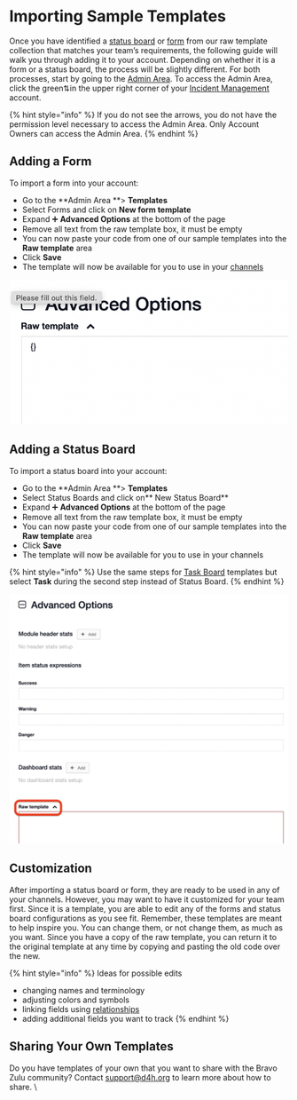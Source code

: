# Importing Sample Templates

Once you have identified a [status board](https://app.gitbook.com/incident-management-status-boards/status-boards) or [form](https://app.gitbook.com/d4h-incident-management/forms) from our raw template collection that matches your team’s requirements, the following guide will walk you through adding it to your account. Depending on whether it is a form or a status board, the process will be slightly different. For both processes, start by going to the [Admin Area](https://app.gitbook.com/d4h-incident-management/admin-area). To access the Admin Area, click the green⇅in the upper right corner of your [Incident Management](https://app.gitbook.com/d4h-incident-management/incident-management) account. 

{% hint style="info" %}
If you do not see the arrows, you do not have the permission level necessary to access the Admin Area. Only Account Owners can access the Admin Area.
{% endhint %}

## Adding a Form 

To import a form into your account:

* Go to the **Admin Area **> **Templates**
* Select Forms and click on **New form template**
* Expand ➕ **Advanced Options** at the bottom of the page
* Remove all text from the raw template box, it must be empty
* You can now paste your code from one of our sample templates into the **Raw template** area
* Click **Save**
* The template will now be available for you to use in your [channels](../channels/)

![](<../../.gitbook/assets/Screen Shot 2021-09-29 at 4.21.39 PM.png>)

## Adding a Status Board

To import a status board into your account:

* Go to the **Admin Area **> **Templates**
* Select Status Boards and click on** New Status Board**
* Expand ➕ **Advanced Options** at the bottom of the page
* Remove all text from the raw template box, it must be empty
* You can now paste your code from one of our sample templates into the **Raw template** area
* Click **Save**
* The template will now be available for you to use in your channels

{% hint style="info" %}
Use the same steps for [Task Board](../task-boards/) templates but select **Task** during the second step instead of Status Board.
{% endhint %}

![](<../../.gitbook/assets/Screen Shot 2021-09-29 at 4.19.15 PM.png>)

## Customization

After importing a status board or form, they are ready to be used in any of your channels. However, you may want to have it customized for your team first. Since it is a template, you are able to edit any of the forms and status board configurations as you see fit. Remember, these templates are meant to help inspire you. You can change them, or not change them, as much as you want. Since you have a copy of the raw template, you can return it to the original template at any time by copying and pasting the old code over the new. 

{% hint style="info" %}
Ideas for possible edits

* changing names and terminology
* adjusting colors and symbols
* linking fields using [relationships](../admin-area/templates/form-builder-and-field-types/)
* adding additional fields you want to track
{% endhint %}

## Sharing Your Own Templates

Do you have templates of your own that you want to share with the Bravo Zulu community? Contact [support@d4h.org](mailto:support@d4h.org) to learn more about how to share. \
